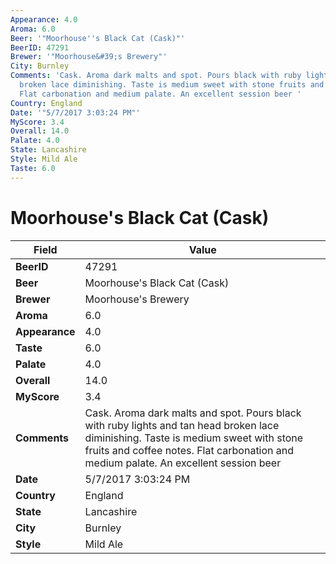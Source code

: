 ```yaml
---
Appearance: 4.0
Aroma: 6.0
Beer: '"Moorhouse''s Black Cat (Cask)"'
BeerID: 47291
Brewer: '"Moorhouse&#39;s Brewery"'
City: Burnley
Comments: 'Cask. Aroma dark malts and spot. Pours black with ruby lights and tan head
  broken lace diminishing. Taste is medium sweet with stone fruits and coffee notes.
  Flat carbonation and medium palate. An excellent session beer '
Country: England
Date: '"5/7/2017 3:03:24 PM"'
MyScore: 3.4
Overall: 14.0
Palate: 4.0
State: Lancashire
Style: Mild Ale
Taste: 6.0
---
```


# Moorhouse's Black Cat (Cask)

| Field         | Value |
|---------------|-------|
| **BeerID** | 47291 |
| **Beer** | Moorhouse's Black Cat (Cask) |
| **Brewer** | Moorhouse&#39;s Brewery |
| **Aroma** | 6.0 |
| **Appearance** | 4.0 |
| **Taste** | 6.0 |
| **Palate** | 4.0 |
| **Overall** | 14.0 |
| **MyScore** | 3.4 |
| **Comments** | Cask. Aroma dark malts and spot. Pours black with ruby lights and tan head broken lace diminishing. Taste is medium sweet with stone fruits and coffee notes. Flat carbonation and medium palate. An excellent session beer  |
| **Date** | 5/7/2017 3:03:24 PM |
| **Country** | England |
| **State** | Lancashire |
| **City** | Burnley |
| **Style** | Mild Ale |
